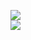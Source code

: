 [![](https://img.shields.io/badge/Made%20With-Github%20Spray-lightgrey.svg?style=for-the-badge&logo=github)](https://github.com/Annihil/github-spray#18646)  
[![](https://i.imgur.com/2DrTn0Z.gif)](https://github.com/Annihil/github-spray)